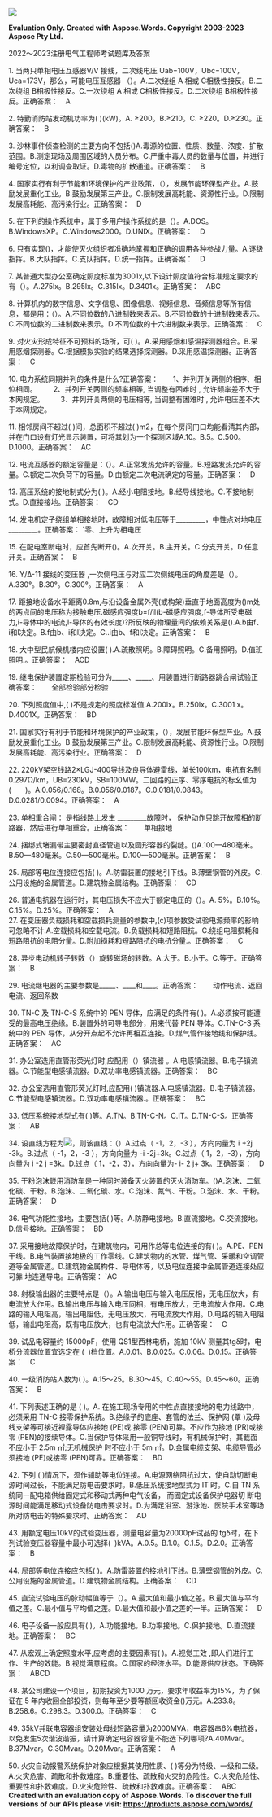 ﻿![](2022%EF%BD%9E2023%E6%B3%A8%E5%86%8C%E7%94%B5%E6%B0%94%E5%B7%A5%E7%A8%8B%E5%B8%88%E8%80%83%E8%AF%95%E9%A2%98%E5%BA%93%E5%8F%8A%E7%AD%94%E6%A1%88%E7%AC%AC543%E6%9C%9F.001.png)

**Evaluation Only. Created with Aspose.Words. Copyright 2003-2023 Aspose Pty Ltd.**

2022～2023注册电气工程师考试题库及答案

1\. 当两只单相电压互感器V/V 接线，二次线电压 Uab=100V，Ubc=100V，Uca=173V，那么，可能电压互感器 （）。A.二次绕组 A 相或 C相极性接反。B.二次绕组 B相极性接反。C.一次绕组 A 相或 C相极性接反。D.二次绕组 B相极性接反。正确答案：`  `A 

2\. 特勤消防站发动机功率为( )(kW)。A. ≥200。B.≥210。C. ≥220。D.≥230。正确答案：`  `B  

3\. 沙林事件侦查检测的主要方向不包括()A.毒源的位置、性质、数量、浓度、扩散范围。B.测定现场及周围区域的人员分布。C.严重中毒人员的数量与位置，并进行编号定位，以利调查取证。D.毒物的扩散通道。正确答案：`  `B  

4\. 国家实行有利于节能和环境保护的产业政策，（），发展节能环保型产业。A.鼓励发展重化工业。B.鼓励发展第三产业。C.限制发展高耗能、资源性行业。D.限制发展高耗能、高污染行业。正确答案：`  `D  

5\. 在下列的操作系统中，属于多用户操作系统的是（）。A.DOS。B.WindowsXP。C.Windows2000。D.UNIX。正确答案：`  `D  

6\. 只有实现()，才能使灭火组织者准确地掌握和正确的调用各种参战力量。A.逐级指挥。B.大队指挥。C.支队指挥。D.统一指挥。正确答案：`  `D  

7\. 某普通大型办公室确定照度标准为3001x,以下设计照度值符合标准规定要求的有（）。A.275lx。B.295lx。C.315lx。D.3401x。正确答案：`  `ABC  

8\. 计算机内的数字信息、文字信息、图像信息、视频信息、音频信息等所有信息，都是用：（）。A.不同位数的八进制数来表示。B.不同位数的十进制数来表示。C.不同位数的二进制数来表示。D.不同位数的十六进制数来表示。正确答案：`  `C  

9\. 对火灾形成特征不可预料的场所，可( )。A.采用感烟和感温探测器组合。B.采用感烟探测器。C.根据模拟实验的结果选择探测器。D.采用感温探测器。正确答案：`  `C  

10\. 电力系统同期并列的条件是什么?正确答案：`    `1、并列开关两侧的相序、相位相同。 `    `2、并列开关两侧的频率相等, 当调整有困难时 , 允许频率差不大于本网规定。 `    `3、并列开关两侧的电压相等, 当调整有困难时 , 允许电压差不大于本网规定。 


11\. 相邻房间不超过( )间，总面积不超过( )m2，在每个房间门口均能看清其内部，并在门口设有灯光显示装置，可将其划为一个探测区域A.10。B.5。C.500。D.1000。正确答案：`  `AC  

12\. 电流互感器的额定容量是：（）。A.正常发热允许的容量。B.短路发热允许的容量。C.额定二次负荷下的容量。D.由额定二次电流确定的容量。正确答案：`  `D  

13\. 高压系统的接地制式分为( )。A.经小电阻接地。B.经导线接地。C.不接地制式。D.直接接地。正确答案：`  `CD  

14\. 发电机定子绕组单相接地时，故障相对低电压等于\_\_\_\_\_\_\_\_\_，中性点对地电压 \_\_\_\_\_\_\_\_\_。正确答案：    `零、上升为相电压 


15\. 在配电室断电时，应首先断开()。A.次开关。B.主开关。C.分支开关。D.任意开关。正确答案：`  `B  

16\. Y/Δ-11 接线的变压器 ,一次侧电压与对应二次侧线电压的角度差是（）。A.330°。B.30°。C.300°。正确答案：`  `A  

17\. 距接地设备水平距离0.8m,与沿设备金属外壳(或构架)垂直于地面高度为()m处的两点间的电压称为接触电压.磁感应强度b=f/il(b-磁感应强度,f-导体所受电磁力,i-导体中的电流,l-导体的有效长度)?所反映的物理量间的依赖关系是().A.b由f、i和l决定。B.f由b、i和l决定。C..i由b、f和l决定。正确答案：`  `B  

18\. 大中型民航候机楼内应设置( ).A.疏散照明。B.障碍照明。C.备用照明。D.值班照明.。正确答案：`  `ACD  

19\. 继电保护装置定期检验可分为\_\_\_\_\_、\_\_\_\_\_、用装置进行断路器跳合闸试验正确答案：`    `全部检验部分检验 


20\. 下列照度值中,( )不是规定的照度标准值.A.200lx。B.250lx。C.3001 x。D.4001X。正确答案：`  `BD  

21\. 国家实行有利于节能和环境保护的产业政策，（），发展节能环保型产业。A.鼓励发展重化工业。B.鼓励发展第三产业。C.限制发展高耗能、资源性行业。D.限制发展高耗能、高污染行业。正确答案：`  `D  

22\. 220kV架空线路2×LGJ-400导线及良导体避雷线，单长100km，电抗有名制0.297Ω/km，UB=230kV，SB=100MW。二回路的正序、零序电抗的标幺值为(　　)。A.0.056/0.168。B.0.056/0.0187。C.0.0181/0.0843。D.0.0281/0.0094。正确答案：`  `A  

23\. 单相重合闸： 是指线路上发生 \_\_\_\_\_\_\_\_\_故障时， 保护动作只跳开故障相的断路器，然后进行单相重合。正确答案：`    `单相接地 


24\. 捆绑式堵漏带主要密封直径管道以及圆形容器的裂缝。()A.100—480毫米。B.50—480毫米。C.50—500毫米。D.100—500毫米。正确答案：`  `B  

25\. 局部等电位连接应包括( )。A.防雷装置的接地引下线。B.薄壁钢管的外皮。C.公用设施的金属管道。D.建筑物金属结构。正确答案：`  `CD  

26\. 普通电抗器在运行时，其电压损失不应大于额定电压的（）。A. 5%。B.10%。C.15%。D.25%。正确答案：`  `A  
27\. 在变压器负载损耗和空载损耗测量的参数中,(c)项参数受试验电源频率的影响可忽略不计.A.空载损耗和空载电流。B.负载损耗和短路阻抗。C.绕组电阻损耗和短路阻抗的电阻分量。D.附加损耗和短路阻抗的电抗分量.。正确答案：`  `C  

28\. 异步电动机转子转数（）旋转磁场的转数。A.大于。B.小于。C.等于。正确答案：`  `B  

29\. 电流继电器的主要参数是\_\_\_\_\_、\_\_\_\_和\_\_\_\_。正确答案：`    `动作电流、返回电流、返回系数 


30\. TN-C 及 TN-C-S 系统中的 PEN 导体，应满足的条件有( )。A.必须按可能遭受的最高电压绝缘。B.装置外的可导电部分，用来代替 PEN 导体。C.TN-C-S 系统中的 PEN 导体，从分开点起不允许再相互连接。D.煤气管作接地线和保护线。正确答案：`  `AC  

31\. 办公室选用直管形荧光灯时,应配用（）镇流器 。A.电感镇流器。B.电子镇流器。C.节能型电感镇流器。D.双功率电感镇流器。正确答案：`  `BC  

32\. 办公室选用直管形荧光灯时,应配用( )镇流器.A.电感镇流器。B.电子镇流器。C.节能型电感镇流器。D.双功率电感镇流器.。正确答案：`  `BC  

33\. 低压系统接地型式有( )等。A.TN。B.TN-C-N。C.IT。D.TN-C-S。正确答案：`  `AB  

34\. 设直线方程为![](2022%EF%BD%9E2023%E6%B3%A8%E5%86%8C%E7%94%B5%E6%B0%94%E5%B7%A5%E7%A8%8B%E5%B8%88%E8%80%83%E8%AF%95%E9%A2%98%E5%BA%93%E5%8F%8A%E7%AD%94%E6%A1%88%E7%AC%AC543%E6%9C%9F.002.png)，则该直线：（）A.过点（ -1，2，-3 ），方向向量为 i +2j -3k。B.过点（ -1，2，-3 ），方向向量为 -i -2j+3k。C.过点（ 1，2，-3），方向向量为 i -2 j =3k。D.过点（ 1，-2，3），方向向量为- i- 2 j+ 3k。正确答案：`  `D  

35\. 干粉泡沫联用消防车是一种同时装备灭火装置的灭火消防车。()A.泡沫、二氧化碳、干粉。B.泡沫、二氧化碳、水。C.泡沫、氮气、干粉。D.泡沫、水、干粉。正确答案：`  `D  

36\. 电气功能性接地，主要包括( )等。A.防静电接地。B.直流接地。C.交流接地。D.信号接地。正确答案：`  `BD  

37\. 采用接地故障保护时，在建筑物内，可用作总等电位连接的有( )。A.PE、PEN 干线。B.电气装置接地极的工作零线。C.建筑物内的水管、煤气管、采暖和空调管道等金属管道。D.建筑物金属构件、导电体等，以及电位连接中金属管道连接处应可靠 地连通导电。正确答案：  `AC  

38\. 射极输出器的主要特点是（）。A.输出电压与输入电压反相，无电压放大，有电流放大作用。B.输出电压与输入电压同相，有电压放大，无电流放大作用。C.电路的输入电阻高，输出电阻低，无电压放大，有电流放大作用。D.电路的输入电阻低，输出电阻高，既有电压放大，也有电流放大作用。正确答案：`  `C  

39\. 试品电容量约 15000pF，使用 QS1型西林电桥，施加 10kV 测量其tgδ时，电桥分流器位置宜选定在 (  )档位置。A.0.01。B.0.025。C.0.06。D.0.15。正确答案：`  `C  

40\. 一级消防站人数为( )。A.15～25。B.30～45。C.40～55。D.45～60。正确答案：`  `B  

41\. 下列表述正确的是 ( )。A. 在施工现场专用的中性点直接接地的电力线路中，必须采用 TN-C 接零保护系统。B.绝缘子的底座、套管的法兰、保护网 (罩 )及母线支架等可接近裸露导体应接地 (PE)或 接零 (PEN)可靠。不应作为接地 (PR)或接零 (PEN)的接续导体。C.当保护导体采用一般铜导线时，有机械保护时，其截面不应小于 2.5m ㎡;无机械保护 时不应小于 5m ㎡。D.金属电缆支架、电缆导管必须接地 (PE)或接零 (PEN)可靠。正确答案：`  `BD  

42\. 下列 ( )情况下，须作辅助等电位连接。A.电源网络阻抗过大，使自动切断电源时间过长，不能满足防电击要求时。B.低压系统接地型式为 IT 时。C.自 TN 系统同一配电箱供给固定式和移动式两种电气设备， 而固定式设备保护电器切 断电源时间能满足移动式设备防电击要求时。D.为满足浴室、游泳池、医院手术室等场所对防电击的特殊要求时。正确答案：`  `AD  

43\. 用额定电压10kV的试验变压器，测量电容量为20000pF试品的 tgδ时，在下列试验变压器容量中最小可选择(  )kVA。A.0.5。B.1.0。C.1.5。D.2.0。正确答案：`  `B  

44\. 局部等电位连接应包括( )。A.防雷装置的接地引下线。B.薄壁钢管的外皮。C.公用设施的金属管道。D.建筑物金属结构。正确答案：`  `CD  

45\. 直流试验电压的脉动幅值等于（）。A.最大值和最小值之差。B.最大值与平均值之差。C.最小值与平均值之差。D.最大值和最小值之差的一半。正确答案：`  `D  

46\. 电子设备一般应具有( )。A.功能接地。B.功率接地。C.保护接地。D.直流接地。正确答案：`  `BC  

47\. 从宏观上确定照度水平,应考虑的主要因素有( )。A.视觉工效 ,即人们进行工作、生产的效能。B.视觉满意程度。C.国家的经济水平。D.能源供应状态。正确答案：`  `ABCD  

48\. 某公司建设一个项目，初期投资为1000 万元，要求年收益率为15%，为了保证在 5 年内收回全部投资，则每年至少要等额回收资金()万元。A.233.8。B.258.6。C.298.3。D.300.0。正确答案：`  `C  

49\. 35kV并联电容器组安装处母线短路容量为2000MVA，电容器串6%电抗器，以免发生5次谐波谐振，请计算确定电容器容量不能选下列哪项?A.40Mvar。B.37Mvar。C.30Mvar。D.20Mvar。正确答案：`  `A  

50\. 火灾自动报警系统保护对象应根据其使用性质、( )等分为特级、一级和二级。A.火灾危害、疏散和扑救难度。B.重要性、疏散和火灾的危险性。C.火灾危险性、重要性和扑救难度。D.火灾危险性、疏散和扑救难度。正确答案：`  `ABC  
**Created with an evaluation copy of Aspose.Words. To discover the full versions of our APIs please visit: https://products.aspose.com/words/**
